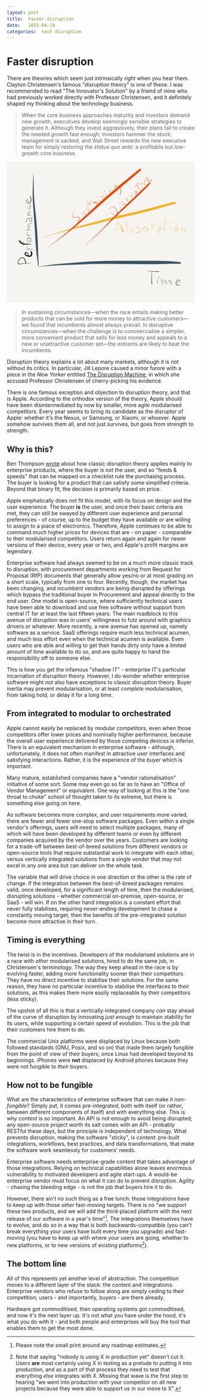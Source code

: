 ```yaml
---
layout: post
title:  Faster disruption 
date:   2015-04-19 
categories:  tech disruption 
---
```


# Faster disruption


There are theories which seem just intrinsically *right* when you hear them. Clayton Christensen's famous "disruption theory" is one of these. I was recommended to read "The Innovator's Solution" by a friend of mine who had previously worked directly with Professor Christensen, and it definitely shaped my thinking about the technology business. 

> When the core business approaches maturity and investors demand new growth, executives develop seemingly sensible strategies to generate it. Although they invest aggressively, their plans fail to create the needed growth fast enough; investors hammer the stock; management is sacked; and Wall Street rewards the new executive team for simply restoring the *status quo ante*: a profitable but low-growth core business. 

 ![](/images/unknown_filename.137.png) 

> In sustaining circumstances—when the race entails making better products that can be sold for more money to attractive customers—we found that incumbents almost always prevail. In disruptive circumstances—when the challenge is to commercialise a simpler, more convenient product that sells for less money and appeals to a new or unattractive customer set—the entrants are likely to beat the incumbents. 

Disruption theory explains a lot about many markets, although it is not without its critics. In particular, Jill Lepore caused a minor furore with a piece in the *New Yorker* entitled [The Disruption Machine](http://www.newyorker.com/magazine/2014/06/23/the-disruption-machine "The Disruption Machine" ), in which she accused Professor Christensen of cherry-picking his evidence. 

There is one famous exception and objection to disruption theory, and that is Apple. According to the orthodox version of the theory, Apple should have been disintermediated by now by smaller, more agile modularised competitors. Every year seems to bring its candidate as the disruptor of Apple: whether it's the Nexus, or Samsung, or Xiaomi, or whoever. Apple somehow survives them all, and not just survives, but goes from strength to strength. 

## Why is this? 

Ben Thompson [wrote](http://stratechery.com/2010/apple-innovators-dilemma/ "Apple and the Innovator's Dilemma" ) about how classic disruption theory applies mainly to enterprise products, where the buyer is not the user, and so "feeds & speeds" that can be mapped on a checklist rule the purchasing process. The buyer is looking for a product that can satisfy some simplified criteria. Beyond that binary fit, the decision is primarily based on price.

Apple emphatically does not fit this model, with its focus on design and the user experience. The buyer **is** the user, and once their basic criteria are met, they can still be swayed by different user experience and personal preferences - of course, up to the budget they have available or are willing to assign to a piace of electronics. Therefore, Apple continues to be able to command much higher prices for devices that are - on paper - comparable to their modularised competitors. Users return again and again for newer versions of their device, every year or two, and Apple's profit margins are legendary. 

Enterprise software had always seemed to be on a much more classic track to disruption, with procurement departments working from Request for Proposal (RfP) documents that generally allow yes/no or at most grading on a short scale, typically from one to four. Recently, though, the market has been changing, and incumbent vendors are being disrupted by offerings which bypass the traditional buyer in Procurement and appeal directly to the end user. One model is open-source, where sufficiently technical users have been able to download and use free software without support from central IT for at least the last fifteen years. The main roadblock to this avenue of disruption was in users' willingness to futz around with graphics drivers or whatever. More recently, a new avenue has opened up, namely software as a service. SaaS offerings require much less technical acumen, and much less effort even when the technical acumen is available. Even users who are able and willing to get their hands dirty only have a limited amount of time available to do so, and are quite happy to hand the responsibility off to someone else. 

This is how you get the infamous "shadow IT" - enterprise IT's particular incarnation of disruption theory. However, I do wonder whether enterprise software might not also have exceptions to classic disruption theory. Buyer inertia may prevent modularisation, or at least *complete* modularisation, from taking hold, or delay it for a long time. 

## From integrated to modular to orchestrated

Apple cannot easily be replaced by modular competitors, even when those competitors offer lower prices and nominally higher performance, because the overall user experience delivered by those competing devices is inferior. There is an equivalent mechanism in enterprise software - although, unfortunately, it does not often manifest in attractive user interfaces and satisfying interactions. Rather, it is the experience of the *buyer* which is important. 

Many mature, established companies have a "vendor rationalisation" initiative of some sort. Some may even go so far as to have an "Office of Vendor Management" or equivalent. One way of looking at this is the "one throat to choke" school of thought taken to its extreme, but there is something else going on here. 

As software becomes more complex, and user requirements more varied, there are fewer and fewer one-stop software packages. Even within a single vendor's offerings, users will need to select multiple packages, many of which will have been developed by different teams or even by different companies acquired by the vendor over the years. Customers are looking for a trade-off between best-of-breed solutions from different vendors or open-source tools that require substantial work to integrate with each other, versus vertically integrated solutions from a single vendor that may not excel in any one area but can deliver on the whole task. 

The variable that will drive choice in one direction or the other is the rate of change. If the integration between the best-of-breed packages remains valid, once developed, for a significant length of time, then the modularised, disrupting solutions - whether commercial on-premise, open-source, or SaaS - will win. If on the other hand integration is a constant effort that never fully stabilises, requiring never-ending development to chase a constantly moving target, then the benefits of the pre-integrated solution become more attractive in their turn. 

## Timing is everything

The twist is in the incentives. Developers of the modularised solutions are in a race with *other* modularised solutions, hired to do the same job, in Christensen's terminology. The way they keep ahead in the race is by evolving faster, adding more functionality sooner than their competitors. They have no direct incentive to stabilise their solutions. For the same reason, they have no particular incentive to stabilise the interfaces to their solutions, as this makes them more easily replaceable by their competitors (less sticky). 

The upshot of all this is that a vertically-integrated company *can* stay ahead of the curve of disruption by innovating *just enough* to maintain stability for its users, while supporting a certain speed of evolution. This is the job that their customers hire them to do. 

The commercial Unix platforms were displaced by Linux because both followed standards (GNU, Posix, and so on) that made them largely fungible from the point of view of their buyers, once Linux had developed beyond its beginnings. iPhones were **not** displaced by Android phones because they were not fungible to *their* buyers. 

## How not to be fungible

What are the characteristics of enterprise software that can make it *non-fungible*? Simply put, it comes pre-integrated, both with itself (or rather, between different components of itself) and with everything else. This is why *content* is so important. An API is not enough to avoid being disrupted; any open-source project worth its salt comes with an API - probably RESTful these days, but the principle is independent of technology. What prevents disruption, making the software "sticky", is *content*: pre-built integrations, workflows, best practices, and data transformations, that make the software work seamlessly for customers' needs. 

Enterprise software needs enterprise-grade content that takes advantage of those integrations. Relying on technical capabilities alone leaves enormous vulnerability to motivated developers and agile start-ups. A would-be enterprise vendor must focus on what it can do to prevent disruption. Agility - chasing the bleeding edge - is not the job that buyers hire it to do. 

However, there ain't no such thing as a free lunch: those integrations have to keep up with those *other* fast-moving targets. There is no "we support these two products, and we will add the third-placed platform with the next release of our software in a year's time"[^1]. The integrations themselves have to evolve, and do so in a way that is both backwards-compatible (you can't break everything your users have built every time you upgrade) and fast-moving (you have to keep up with where your users are going, whether to new platforms, or to new versions of existing platforms[^2]). 

## The bottom line 

All of this represents yet another level of abstraction. The competition moves to a different layer of the stack: the content and integrations. Enterprise vendors who refuse to follow along are simply ceding to their competition; users - and importantly, buyers - are there already. 

Hardware got commoditised, then operating systems got commoditised, and now it's the next layer up. It's not what you have under the hood, it's what you do with it - and both people and enterprises will buy the tool that enables them to get the most done.

[^1]: Please note the small print around any roadmap estimates.

[^2]: Note that saying "nobody is using X in production yet" doesn't cut it. Users **are** most certainly using X in testing as a prelude to putting it into production, and as a part of that process they need to test that everything *else* integrates with X. Missing that wave is the first step to hearing "we went into production with your competitor on all new projects because they were able to support us in our move to X".

